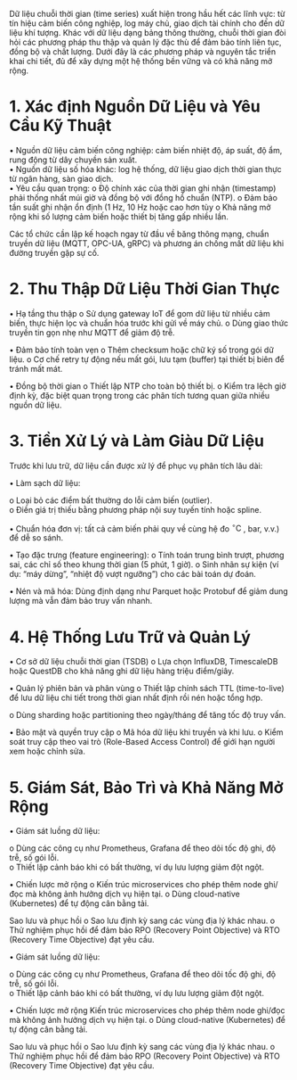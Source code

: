 

Dữ liệu chuỗi thời gian (time series) xuất hiện trong hầu hết các lĩnh vực: từ tín hiệu cảm biến công nghiệp, log máy chủ, giao dịch tài chính cho đến dữ liệu khí tượng. Khác với dữ liệu dạng bảng thông thường, chuỗi thời gian đòi hỏi các phương pháp thu thập và quản lý đặc thù để đảm bảo tính liên tục, đồng bộ và chất lượng. Dưới đây là các phương pháp và nguyên tắc triển khai chi tiết, đủ để xây dựng một hệ thống bền vững và có khả năng mở rộng.

# 1. Xác định Nguồn Dữ Liệu và Yêu Cầu Kỹ Thuật

• Nguồn dữ liệu cảm biến công nghiệp: cảm biến nhiệt độ, áp suất, độ ẩm, rung động từ dây chuyền sản xuất.   
• Nguồn dữ liệu số hóa khác: log hệ thống, dữ liệu giao dịch thời gian thực từ ngân hàng, sàn giao dịch.   
• Yêu cầu quan trọng: o Độ chính xác của thời gian ghi nhận (timestamp) phải thống nhất múi giờ và đồng bộ với đồng hồ chuẩn (NTP). o Đảm bảo tần suất ghi nhận ổn định (1 Hz, $1 0 \ \mathrm { H z }$ hoặc cao hơn tùy o Khả năng mở rộng khi số lượng cảm biến hoặc thiết bị tăng gấp nhiều lần.



Các tổ chức cần lập kế hoạch ngay từ đầu về băng thông mạng, chuẩn truyền dữ liệu (MQTT, OPC-UA, gRPC) và phương án chống mất dữ liệu khi đường truyền gặp sự cố.

# 2. Thu Thập Dữ Liệu Thời Gian Thực

• Hạ tầng thu thập o Sử dụng gateway IoT để gom dữ liệu từ nhiều cảm biến, thực hiện lọc và chuẩn hóa trước khi gửi về máy chủ. o Dùng giao thức truyền tin gọn nhẹ như MQTT để giảm độ trễ.

• Đảm bảo tính toàn vẹn o Thêm checksum hoặc chữ ký số trong gói dữ liệu. o Cơ chế retry tự động nếu mất gói, lưu tạm (buffer) tại thiết bị biên để tránh mất mát.

• Đồng bộ thời gian o Thiết lập NTP cho toàn bộ thiết bị. o Kiểm tra lệch giờ định kỳ, đặc biệt quan trọng trong các phân tích tương quan giữa nhiều nguồn dữ liệu.

# 3. Tiền Xử Lý và Làm Giàu Dữ Liệu

Trước khi lưu trữ, dữ liệu cần được xử lý để phục vụ phân tích lâu dài:



• Làm sạch dữ liệu:

o Loại bỏ các điểm bất thường do lỗi cảm biến (outlier).   
o Điền giá trị thiếu bằng phương pháp nội suy tuyến tính hoặc spline.

• Chuẩn hóa đơn vị: tất cả cảm biến phải quy về cùng hệ đo $^ { \circ } \mathrm { C }$ , bar, v.v.) để dễ so sánh.

• Tạo đặc trưng (feature engineering): o Tính toán trung bình trượt, phương sai, các chỉ số theo khung thời gian (5 phút, 1 giờ). o Sinh nhãn sự kiện (ví dụ: “máy dừng”, “nhiệt độ vượt ngưỡng”) cho các bài toán dự đoán.

• Nén và mã hóa: Dùng định dạng như Parquet hoặc Protobuf để giảm dung lượng mà vẫn đảm bảo truy vấn nhanh.

# 4. Hệ Thống Lưu Trữ và Quản Lý

• Cơ sở dữ liệu chuỗi thời gian (TSDB) o Lựa chọn InfluxDB, TimescaleDB hoặc QuestDB cho khả năng ghi dữ liệu hàng triệu điểm/giây.

• Quản lý phiên bản và phân vùng o Thiết lập chính sách TTL (time-to-live) để lưu dữ liệu chi tiết trong thời gian nhất định rồi nén hoặc tổng hợp.



o Dùng sharding hoặc partitioning theo ngày/tháng để tăng tốc độ truy vấn.

• Bảo mật và quyền truy cập o Mã hóa dữ liệu khi truyền và khi lưu. o Kiểm soát truy cập theo vai trò (Role-Based Access Control) để giới hạn người xem hoặc chỉnh sửa.

# 5. Giám Sát, Bảo Trì và Khả Năng Mở Rộng

• Giám sát luồng dữ liệu:

o Dùng các công cụ như Prometheus, Grafana để theo dõi tốc độ ghi, độ trễ, số gói lỗi.   
o Thiết lập cảnh báo khi có bất thường, ví dụ lưu lượng giảm đột ngột.

• Chiến lược mở rộng o Kiến trúc microservices cho phép thêm node ghi/đọc mà không ảnh hưởng dịch vụ hiện tại. o Dùng cloud-native (Kubernetes) để tự động cân bằng tải.

Sao lưu và phục hồi o Sao lưu định kỳ sang các vùng địa lý khác nhau. o Thử nghiệm phục hồi để đảm bảo RPO (Recovery Point Objective) và RTO (Recovery Time Objective) đạt yêu cầu.



• Giám sát luồng dữ liệu:

o Dùng các công cụ như Prometheus, Grafana để theo dõi tốc độ ghi, độ trễ, số gói lỗi.   
o Thiết lập cảnh báo khi có bất thường, ví dụ lưu lượng giảm đột ngột.

• Chiến lược mở rộng Kiến trúc microservices cho phép thêm node ghi/đọc mà không ảnh hưởng dịch vụ hiện tại. o Dùng cloud-native (Kubernetes) để tự động cân bằng tải.

Sao lưu và phục hồi o Sao lưu định kỳ sang các vùng địa lý khác nhau. o Thử nghiệm phục hồi để đảm bảo RPO (Recovery Point Objective) và RTO (Recovery Time Objective) đạt yêu cầu.